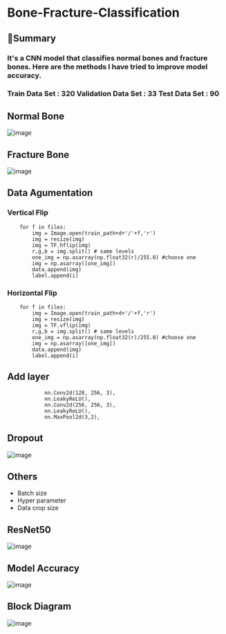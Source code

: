 # Bone-Fracture-Classification

## 📄Summary
### It's  a CNN model that classifies normal bones and fracture bones. Here are the methods I have tried to improve model accuracy.
### Train Data Set : 320 Validation Data Set : 33 Test Data Set : 90

## Normal Bone
![image](https://user-images.githubusercontent.com/66551410/122440694-c67e0d00-cfd7-11eb-8ec4-23383d725ed6.png)

## Fracture Bone
![image](https://user-images.githubusercontent.com/66551410/122440712-cb42c100-cfd7-11eb-89f8-47a1eb9266f3.png)

## Data Agumentation
### Vertical Flip
~~~
    for f in files:
        img = Image.open(train_path+d+'/'+f,'r')
        img = resize(img)
        img = TF.hflip(img)
        r,g,b = img.split() # same levels
        one_img = np.asarray(np.float32(r)/255.0) #choose one
        img = np.asarray([one_img])
        data.append(img)
        label.append(i)
~~~
### Horizontal Flip
~~~
    for f in files:
        img = Image.open(train_path+d+'/'+f,'r')
        img = resize(img)
        img = TF.vflip(img)
        r,g,b = img.split() # same levels
        one_img = np.asarray(np.float32(r)/255.0) #choose one
        img = np.asarray([one_img])
        data.append(img)
        label.append(i)
~~~
## Add layer
~~~
            nn.Conv2d(128, 256, 3),
            nn.LeakyReLU(),
            nn.Conv2d(256, 256, 3),
            nn.LeakyReLU(),
            nn.MaxPool2d(3,2),
~~~

## Dropout
![image](https://user-images.githubusercontent.com/66551410/122441624-ad299080-cfd8-11eb-94a7-a9cb471f48ce.png)

## Others
* Batch size
* Hyper parameter
* Data crop size

## ResNet50
![image](https://user-images.githubusercontent.com/66551410/122442393-7dc75380-cfd9-11eb-9ffa-392364027eff.png)

## Model Accuracy
![image](https://user-images.githubusercontent.com/66551410/122440911-fc22f600-cfd7-11eb-911b-6ff5d2a48f7f.png)

## Block Diagram
![image](https://user-images.githubusercontent.com/66551410/122440985-0e9d2f80-cfd8-11eb-99f7-c27f5fdce203.png)



